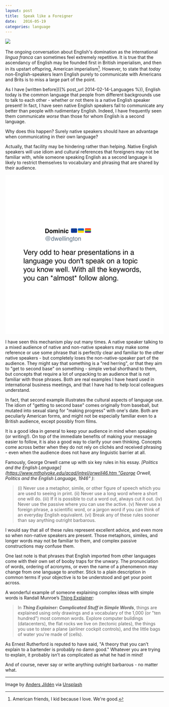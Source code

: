 ```yaml
---
layout: post
title:  Speak like a Foreigner 
date:   2016-05-19 
categories: language 
---
```


![](/images/unknown_filename.328.jpeg)

The ongoing conversation about English's domination as the international *lingua franca* can sometimes feel extremely repetitive. It is true that the ascendancy of English may be founded first in British imperialism, and then in its upstart offspring, American imperialism[^1]. However, to state that *today* non-English-speakers learn English purely to communicate with Americans and Brits is to miss a large part of the point.

As I have [written before]({% post_url 2014-02-14-Languages %}), English today is the common language that people from different backgrounds use to talk to each other - whether or not there is a native English speaker present! In fact, I have seen native English speakers fail to communicate any better than people with rudimentary English. Indeed, I have frequently seen them communicate *worse* than those for whom English is a second language.

Why does this happen? Surely native speakers should have an advantage when communicating in their own language?

Actually, that facility may be hindering rather than helping. Native English speakers will use idiom and cultural references that foreigners may not be familiar with, while someone speaking English as a second language is likely to restrict themselves to vocabulary and phrasing that are shared by their audience.

![](/images/tweet-732955168120115200.png)

I have seen this mechanism play out many times. A native speaker talking to a mixed audience of native and non-native speakers may make some reference or use some phrase that is perfectly clear and familiar to the other native speakers - but completely loses the non-native-speaker part of the audience. They might say that something is a "red herring", or that they aim to "get to second base" on something - simple verbal shorthand to them, but concepts that require a lot of unpacking to an audience that is not familiar with those phrases. Both are real examples I have heard used in international business meetings, and that I have had to help local colleagues understand.

In fact, that second example illustrates the cultural aspects of language use. The idiom of "getting to second base" comes originally from baseball, but mutated into sexual slang for "making progress" with one's date. Both are peculiarly American forms, and might not be especially familiar even to a British audience, except possibly from films.

It is a good idea in general to keep your audience in mind when speaking (or writing!). On top of the immediate benefits of making your message easier to follow, it is also a good way to clarify your own thinking. Concepts come across better when they do not rely on clichés and received phrasing - even when the audience does not have any linguistic barrier at all.

Famously, George Orwell came up with six key rules in his essay. *[Politics and the English Language](https://www.mtholyoke.edu/acad/intrel/orwell46.htm "George Orwell, Politics and the English Language, 1946" )*:

> (i) Never use a metaphor, simile, or other figure of speech which you are used to seeing in print.
> (ii) Never use a long word where a short one will do.
> (iii) If it is possible to cut a word out, always cut it out.
> (iv) Never use the passive where you can use the active.
> (v) Never use a foreign phrase, a scientific word, or a jargon word if you can think of an everyday English equivalent.
> (vi) Break any of these rules sooner than say anything outright barbarous.

I would say that all of these rules represent excellent advice, and even more so when non-native speakers are present. Those metaphors, similes, and longer words may not be familiar to them, and complex passive constructions may confuse them.

One last note is that phrases that English imported from other languages come with their own set of booby traps for the unwary. The pronunciation of words, ordering of acronyms, or even the name of a phenomenon may change from one language to another. Stick to a plain description in common terms if your objective is to be understood and get your point across.

A wonderful example of someone explaining complex ideas with simple words is Randall Munroe’s [Thing Explainer](https://xkcd.com/thing-explainer/):

> In ***Thing Explainer: Complicated Stuff in Simple Words***, things are explained using only drawings and a vocabulary of the 1,000 (or "ten hundred") most common words. Explore computer buildings (datacenters), the flat rocks we live on (tectonic plates), the things you use to steer a plane (airliner cockpit controls), and the little bags of water you're made of (cells).

As Ernest Rutherford is reputed to have said, "A theory that you can't explain to a bartender is probably no damn good." Whatever you are trying to explain, it probably isn’t as complicated as what he had in mind!

And of course, never say or write anything outright barbarous - no matter what.

***
Image by [Anders Jildén](http://instagram.com/andersjilden) via [Unsplash](https://unsplash.com)

[^1]: American friends, I kid because I love. We're good.